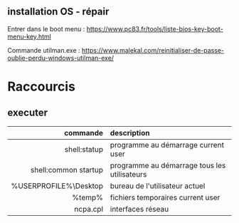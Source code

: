 ## installation OS - répair
Entrer dans le boot menu : https://www.pc83.fr/tools/liste-bios-key-boot-menu-key.html

Commande utilman.exe :  https://www.malekal.com/reinitialiser-de-passe-oublie-perdu-windows-utilman-exe/

# Raccourcis
## executer


commande | description
 ---: | :---
shell:statup | programme au démarrage    current user
shell:common startup | programme au démarrage    tous les utilisateurs
%USERPROFILE%\Desktop | bureau de l'utilisateur actuel
%temp% | fichiers temporaires current user
ncpa.cpl | interfaces réseau
